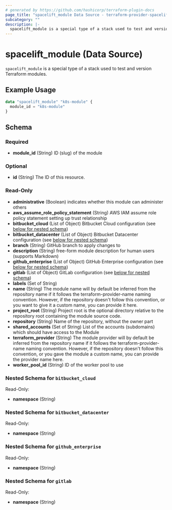 ```yaml
---
# generated by https://github.com/hashicorp/terraform-plugin-docs
page_title: "spacelift_module Data Source - terraform-provider-spacelift"
subcategory: ""
description: |-
  spacelift_module is a special type of a stack used to test and version Terraform modules.
---
```


# spacelift_module (Data Source)

`spacelift_module` is a special type of a stack used to test and version Terraform modules.

## Example Usage

```terraform
data "spacelift_module" "k8s-module" {
  module_id = "k8s-module"
}
```

<!-- schema generated by tfplugindocs -->
## Schema

### Required

- **module_id** (String) ID (slug) of the module

### Optional

- **id** (String) The ID of this resource.

### Read-Only

- **administrative** (Boolean) indicates whether this module can administer others
- **aws_assume_role_policy_statement** (String) AWS IAM assume role policy statement setting up trust relationship
- **bitbucket_cloud** (List of Object) Bitbucket Cloud configuration (see [below for nested schema](#nestedatt--bitbucket_cloud))
- **bitbucket_datacenter** (List of Object) Bitbucket Datacenter configuration (see [below for nested schema](#nestedatt--bitbucket_datacenter))
- **branch** (String) GitHub branch to apply changes to
- **description** (String) free-form module description for human users (supports Markdown)
- **github_enterprise** (List of Object) GitHub Enterprise configuration (see [below for nested schema](#nestedatt--github_enterprise))
- **gitlab** (List of Object) GitLab configuration (see [below for nested schema](#nestedatt--gitlab))
- **labels** (Set of String)
- **name** (String) The module name will by default be inferred from the repository name if it follows the terraform-provider-name naming convention. However, if the repository doesn't follow this convention, or you want to give it a custom name, you can provide it here.
- **project_root** (String) Project root is the optional directory relative to the repository root containing the module source code.
- **repository** (String) Name of the repository, without the owner part
- **shared_accounts** (Set of String) List of the accounts (subdomains) which should have access to the Module
- **terraform_provider** (String) The module provider will by default be inferred from the repository name if it follows the terraform-provider-name naming convention. However, if the repository doesn't follow this convention, or you gave the module a custom name, you can provide the provider name here.
- **worker_pool_id** (String) ID of the worker pool to use

<a id="nestedatt--bitbucket_cloud"></a>
### Nested Schema for `bitbucket_cloud`

Read-Only:

- **namespace** (String)


<a id="nestedatt--bitbucket_datacenter"></a>
### Nested Schema for `bitbucket_datacenter`

Read-Only:

- **namespace** (String)


<a id="nestedatt--github_enterprise"></a>
### Nested Schema for `github_enterprise`

Read-Only:

- **namespace** (String)


<a id="nestedatt--gitlab"></a>
### Nested Schema for `gitlab`

Read-Only:

- **namespace** (String)


